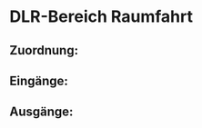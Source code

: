 DLR-Bereich Raumfahrt
==============================================================
**Zuordnung:**
---
Eingänge:
---
Ausgänge:
---
